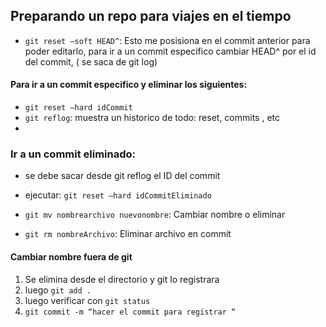 ## Preparando un repo para viajes en el tiempo

- ```git reset –soft HEAD^```: Esto me posisiona en el commit anterior para poder editarlo, para ir a un commit especifico cambiar HEAD^ por el id del commit, ( se saca de git log)

#### Para ir a un commit especifico y eliminar los siguientes:
- ```git reset –hard idCommit```
- ```git reflog```: muestra un historico de todo: reset, commits , etc
- 
### Ir a un commit eliminado: 
- se debe sacar desde git reflog el ID del commit
- ejecutar: ```git reset –hard idCommitEliminado```
- ```git mv nombrearchivo nuevonombre```: Cambiar nombre o eliminar

- ```git rm nombreArchivo```: Eliminar archivo en commit
#### Cambiar nombre fuera de git
1. Se elimina desde el directorio y git lo registrara
2. luego ```git add . ```
3. luego verificar con ```git status```
4. ```git commit -m “hacer el commit para registrar “```
